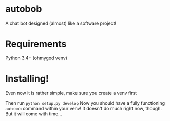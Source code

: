 autobob
=======

A chat bot designed (almost) like a software project!


Requirements
======
Python 3.4+ (ohmygod venv)

Installing!
======

Even now it is rather simple, make sure you create a venv first

Then run `python setup.py develop`
Now you should have a fully functioning `autobob` command within your venv!
It doesn't do much right now, though. But it will come with time...
